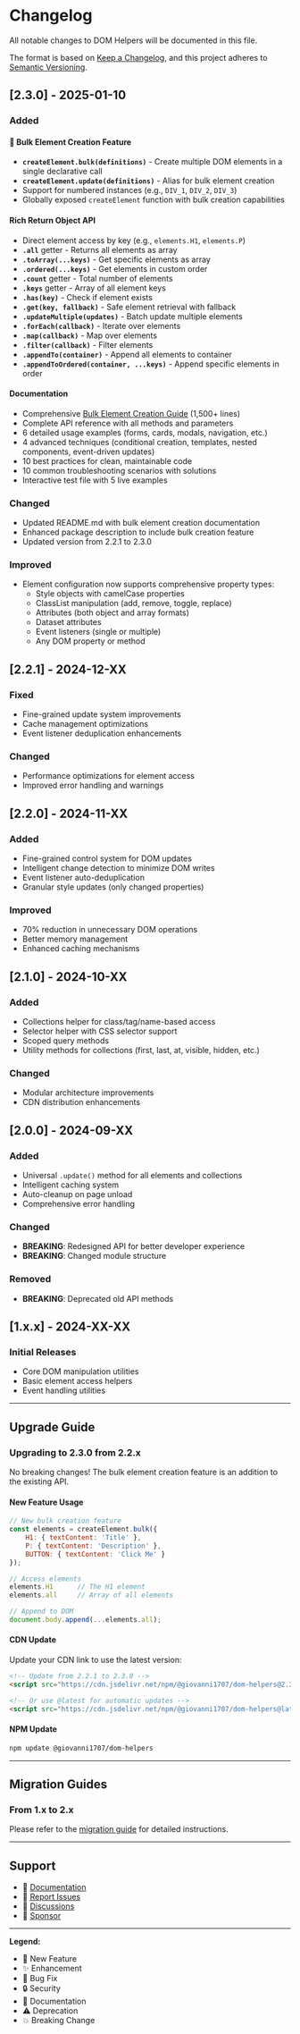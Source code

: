 # Changelog

All notable changes to DOM Helpers will be documented in this file.

The format is based on [Keep a Changelog](https://keepachangelog.com/en/1.0.0/),
and this project adheres to [Semantic Versioning](https://semver.org/spec/v2.0.0.html).

## [2.3.0] - 2025-01-10

### Added

#### 🎉 Bulk Element Creation Feature
- **`createElement.bulk(definitions)`** - Create multiple DOM elements in a single declarative call
- **`createElement.update(definitions)`** - Alias for bulk element creation
- Support for numbered instances (e.g., `DIV_1`, `DIV_2`, `DIV_3`)
- Globally exposed `createElement` function with bulk creation capabilities

#### Rich Return Object API
- Direct element access by key (e.g., `elements.H1`, `elements.P`)
- **`.all`** getter - Returns all elements as array
- **`.toArray(...keys)`** - Get specific elements as array
- **`.ordered(...keys)`** - Get elements in custom order
- **`.count`** getter - Total number of elements
- **`.keys`** getter - Array of all element keys
- **`.has(key)`** - Check if element exists
- **`.get(key, fallback)`** - Safe element retrieval with fallback
- **`.updateMultiple(updates)`** - Batch update multiple elements
- **`.forEach(callback)`** - Iterate over elements
- **`.map(callback)`** - Map over elements
- **`.filter(callback)`** - Filter elements
- **`.appendTo(container)`** - Append all elements to container
- **`.appendToOrdered(container, ...keys)`** - Append specific elements in order

#### Documentation
- Comprehensive [Bulk Element Creation Guide](documentation/BULK-ELEMENT-CREATION-GUIDE.md) (1,500+ lines)
- Complete API reference with all methods and parameters
- 6 detailed usage examples (forms, cards, modals, navigation, etc.)
- 4 advanced techniques (conditional creation, templates, nested components, event-driven updates)
- 10 best practices for clean, maintainable code
- 10 common troubleshooting scenarios with solutions
- Interactive test file with 5 live examples

### Changed
- Updated README.md with bulk element creation documentation
- Enhanced package description to include bulk creation feature
- Updated version from 2.2.1 to 2.3.0

### Improved
- Element configuration now supports comprehensive property types:
  - Style objects with camelCase properties
  - ClassList manipulation (add, remove, toggle, replace)
  - Attributes (both object and array formats)
  - Dataset attributes
  - Event listeners (single or multiple)
  - Any DOM property or method

## [2.2.1] - 2024-12-XX

### Fixed
- Fine-grained update system improvements
- Cache management optimizations
- Event listener deduplication enhancements

### Changed
- Performance optimizations for element access
- Improved error handling and warnings

## [2.2.0] - 2024-11-XX

### Added
- Fine-grained control system for DOM updates
- Intelligent change detection to minimize DOM writes
- Event listener auto-deduplication
- Granular style updates (only changed properties)

### Improved
- 70% reduction in unnecessary DOM operations
- Better memory management
- Enhanced caching mechanisms

## [2.1.0] - 2024-10-XX

### Added
- Collections helper for class/tag/name-based access
- Selector helper with CSS selector support
- Scoped query methods
- Utility methods for collections (first, last, at, visible, hidden, etc.)

### Changed
- Modular architecture improvements
- CDN distribution enhancements

## [2.0.0] - 2024-09-XX

### Added
- Universal `.update()` method for all elements and collections
- Intelligent caching system
- Auto-cleanup on page unload
- Comprehensive error handling

### Changed
- **BREAKING**: Redesigned API for better developer experience
- **BREAKING**: Changed module structure

### Removed
- **BREAKING**: Deprecated old API methods

## [1.x.x] - 2024-XX-XX

### Initial Releases
- Core DOM manipulation utilities
- Basic element access helpers
- Event handling utilities

---

## Upgrade Guide

### Upgrading to 2.3.0 from 2.2.x

No breaking changes! The bulk element creation feature is an addition to the existing API.

#### New Feature Usage

```javascript
// New bulk creation feature
const elements = createElement.bulk({
    H1: { textContent: 'Title' },
    P: { textContent: 'Description' },
    BUTTON: { textContent: 'Click Me' }
});

// Access elements
elements.H1      // The H1 element
elements.all     // Array of all elements

// Append to DOM
document.body.append(...elements.all);
```

#### CDN Update

Update your CDN link to use the latest version:

```html
<!-- Update from 2.2.1 to 2.3.0 -->
<script src="https://cdn.jsdelivr.net/npm/@giovanni1707/dom-helpers@2.3.0/dist/dom-helpers.min.js"></script>

<!-- Or use @latest for automatic updates -->
<script src="https://cdn.jsdelivr.net/npm/@giovanni1707/dom-helpers@latest/dist/dom-helpers.min.js"></script>
```

#### NPM Update

```bash
npm update @giovanni1707/dom-helpers
```

---

## Migration Guides

### From 1.x to 2.x

Please refer to the [migration guide](documentation/MIGRATION-1x-TO-2x.md) for detailed instructions.

---

## Support

- 📖 [Documentation](https://github.com/giovanni1707/dom-helpers-js)
- 🐛 [Report Issues](https://github.com/giovanni1707/dom-helpers-js/issues)
- 💬 [Discussions](https://github.com/giovanni1707/dom-helpers-js/discussions)
- 💖 [Sponsor](https://github.com/sponsors/giovanni1707)

---

**Legend:**
- 🎉 New Feature
- ✨ Enhancement
- 🐛 Bug Fix
- 🔒 Security
- 📖 Documentation
- ⚠️ Deprecation
- 💥 Breaking Change
